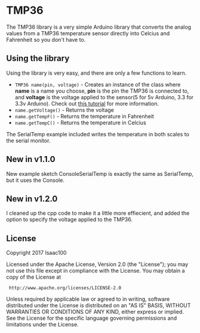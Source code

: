 # TMP36
The TMP36 library is a very simple Arduino library that converts the analog values from a TMP36 temperature sensor directly into Celcius and Fahrenheit so you don't have to.
## Using the library
Using the library is very easy, and there are only a few functions to learn.
 * `TMP36 name(pin, voltage)` - Creates an instance of the class where **name** is a name you choose, **pin** is the pin the TMP36 is connected to, and **voltage** is the voltage applied to the sensor(5 for 5v Arduino, 3.3 for 3.3v Arduino).  Check out [this tutorial](https://learn.adafruit.com/tmp36-temperature-sensor?view=all) for more information.
 * `name.getVoltage()` - Returns the voltage
 * `name.getTempF()` - Returns the temperature in Fahrenheit
 * `name.getTempC()` - Returns the temperature in Celcius<br />
 
The SerialTemp example included writes the temperature in both scales to the serial monitor.
## New in v1.1.0
New example sketch ConsoleSerialTemp is exactly the same as SerialTemp, but it uses the Console.
## New in v1.2.0
I cleaned up the cpp code to make it a little more effiecient, and added the option to specify the voltage applied to the TMP36. 
## License
 Copyright 2017 Isaac100

   Licensed under the Apache License, Version 2.0 (the "License");
   you may not use this file except in compliance with the License.
   You may obtain a copy of the License at

     http://www.apache.org/licenses/LICENSE-2.0

   Unless required by applicable law or agreed to in writing, software
   distributed under the License is distributed on an "AS IS" BASIS,
   WITHOUT WARRANTIES OR CONDITIONS OF ANY KIND, either express or implied.
   See the License for the specific language governing permissions and
   limitations under the License.

